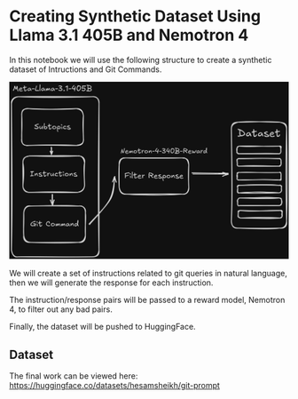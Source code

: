# Creating Synthetic Dataset Using Llama 3.1 405B and Nemotron 4

In this notebook we will use the following structure to create a synthetic dataset of Intructions and Git Commands.


![alt text](image.png)

We will create a set of instructions related to git queries in natural language, then we will generate the response for each instruction. 

The instruction/response pairs will be passed to a reward model, Nemotron 4, to filter out any bad pairs. 

Finally, the dataset will be pushed to HuggingFace. 

## Dataset
The final work can be viewed here:
https://huggingface.co/datasets/hesamsheikh/git-prompt